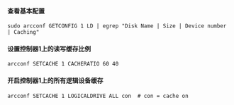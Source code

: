 #### 查看基本配置
```
sudo arcconf GETCONFIG 1 LD | egrep "Disk Name | Size | Device number | Caching"
```
#### 设置控制器1上的读写缓存比例
```
arcconf SETCACHE 1 CACHERATIO 60 40
```
#### 开启控制器1上的所有逻辑设备缓存
```
arcconf SETCACHE 1 LOGICALDRIVE ALL con  # con = cache on
```
